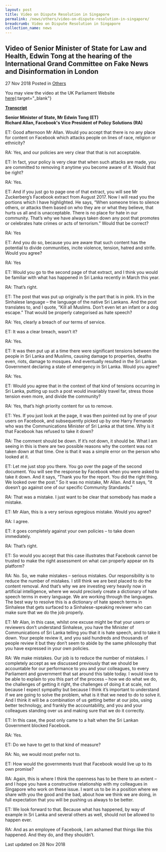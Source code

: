 ```yaml
---
layout: post
title: Video on Dispute Resolution in Singapore
permalink: /news/others/video-on-dispute-resolution-in-singapore/
breadcrumb: Video on Dispute Resolution in Singapore
collection_name: news
---
```


Video of Senior Minister of State for Law and Health, Edwin Tong at the hearing of the International Grand Committee on Fake News and Disinformation in London
---

27 Nov 2018 Posted in [Others](/news/others)

You may view the video at the UK Parliament Website [here](https://parliamentlive.tv/event/index/3a4aa6e1-058c-4c88-9648-b94b26ebcef5?in=13:19:45&out=13:26:23){:target="_blank"}

**<u>Transcript</u>**

**Senior Minister of State, Mr Edwin Tong (ET)**<br>
**Richard Allan, Facebook's Vice President of Policy Solutions (RA)**

ET: Good afternoon Mr Allan. Would you accept that there is no any place for content on Facebook which attacks people on lines of race, religion or ethnicity?

RA: Yes, and our policies are very clear that that is not acceptable.

ET: In fact, your policy is very clear that when such attacks are made, you are committed to removing it anytime you become aware of it. Would that be right?

RA: Yes.

ET: And if you just go to page one of that extract, you will see Mr Zuckerberg’s Facebook extract from August 2017. Now I will read you the portions which I have highlighted. He says, “When someone tries to silence others, or attacks them based on who they are or what they believe, that hurts us all and is unacceptable. There is no place for hate in our community. That’s why we have always taken down any post that promotes or celebrates hate crimes or acts of terrorism.” Would that be correct?

RA: Yes

ET: And you do so, because you are aware that such content has the potential to divide communities, incite violence, tension, hatred and strife. Would you agree?

RA: Yes

ET: Would you go to the second page of that extract, and I think you would be familiar with what has happened in Sri Lanka recently in March this year.

RA: That’s right.

ET: The post that was put up originally is the part that is in pink. It’s in the Sinhalese language – the language of the native Sri Lankans. And the post translates to, and I quote, “Kill all Muslims. Don’t even let an infant or a dog escape.” That would be properly categorised as hate speech?

RA: Yes, clearly a breach of our terms of service.

ET: It was a clear breach, wasn’t it?

RA: Yes.

ET: It was then put up at a time there were significant tensions between the people in Sri Lanka and Muslims, causing damage to properties, deaths even, riots, damage to mosques. And eventually resulted in the Sri Lankan Government declaring a state of emergency in Sri Lanka. Would you agree?

RA: Yes. 

ET: Would you agree that in the context of that kind of tensions occurring in Sri Lanka, putting up such a post would invariably travel far, stress those tension even more, and divide the community?

RA: Yes, that’s high priority content for us to remove.

ET: Yes. If you just look at the page, it was then pointed out by one of your users on Facebook, and subsequently picked up by one Harry Fernando who was the Communications Minister of Sri Lanka at that time. Why is it that Facebook has refused to take it down?

RA: The comment should be down. If it’s not down, it should be. What I am seeing in this is there are two possible reasons why the content was not taken down at that time. One is that it was a simple error on the person who looked at it.

ET: Let me just stop you there. You go over the page of the second document. You will see the response by Facebook when you were asked to take it down. And it says, “Thank you for the report. You did the right thing. We looked over the post.” So it was no mistake, Mr Allan. And it says, “it doesn’t go against one of our specific Community Standards.”

RA:  That was a mistake. I just want to be clear that somebody has made a mistake.

ET: Mr Alan, this is a very serious egregious mistake. Would you agree?

RA: I agree.

ET: it goes completely against your own policies – to take down immediately.

RA: That’s right.

ET: So would you accept that this case illustrates that Facebook cannot be trusted to make the right assessment on what can properly appear on its platform?

RA: No. So, we make mistakes – serious mistakes. Our responsibility is to reduce the number of mistakes. I still think we are best placed to do the content removal. And that’s why we are investing very heavily now in artificial intelligence, where we would precisely create a dictionary of hate speech terms in every language. We are working through the languages. The best way to resolve this is a dictionary of hate speech terms in Sinhalese that gets surfaced to a Sinhalese-speaking reviewer who can make sure that we do the job properly.

ET: Mr Alan, in this case, whilst one excuse might be that your users or reviewers don’t understand Sinhalese, you have the Minister of Communications of Sri Lanka telling you that it is hate speech, and to take it down. Your people review it, and you said hundreds and thousands of people review it but they don’t seem to abide by the same philosophy that you have expressed in your own policies.

RA: We make mistakes. Our job is to reduce the number of mistakes. I completely accept as we discussed previously that we should be accountable for our performance to you and your colleagues, to every Parliament and government that sat around this table today. I would love to be able to explain to you this part of the process – how we do what we do, the challenges of getting it right, the challenges of doing it at scale, not because I expect sympathy but because I think it’s important to understand if we are going to solve the problem, what is it that we need to do to solve it. And I think it will be a combination of us getting better at our jobs, using better technology, and frankly the accountability, and you and your colleagues standing over us and making sure that we do it correctly.

ET: In this case, the post only came to a halt when the Sri Lankan Government blocked Facebook.

RA: Yes.

ET: Do we have to get to that kind of measure?

RA: No, we would most prefer not to.

ET: How would the governments trust that Facebook would live up to its own promise?

RA: Again, this is where I think the openness has to be there to an extent – and I hope you have a constructive relationship with my colleagues in Singapore who work on these issue. I want us to be in a position where we share with you the good and the bad, about how we think we are doing, in full expectation that you will be pushing us always to be better.

ET: We look forward to that. Because what has happened, by way of example in Sri Lanka and several others as well, should not be allowed to happen ever.

RA: And as an employee of Facebook, I am ashamed that things like this happened. And they do, and they shouldn’t.

<p class="right-side-updated">Last updated on 28 Nov 2018</p>
